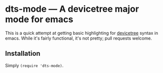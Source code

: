 # dts-mode — A devicetree major mode for emacs

This is a quick attempt at getting basic highlighting for
[devicetree][] syntax in emacs. While it's fairly functional, it's not
pretty; pull requests welcome.

[devicetree]: http://www.devicetree.org/

## Installation

Simply `(require 'dts-mode)`.
